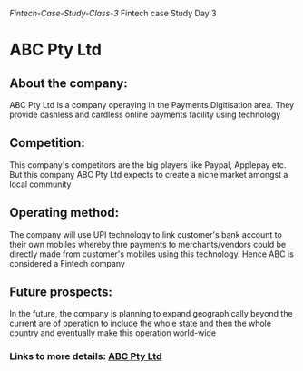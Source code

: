 *Fintech-Case-Study-Class-3*
Fintech case Study Day 3
# **ABC Pty Ltd**
## About the company:
ABC Pty Ltd is a company operaying in the Payments Digitisation area. They provide cashless and cardless online payments facility using technology
## Competition:
This company's competitors are the big players like Paypal, Applepay etc. But this company ABC Pty Ltd expects to create a niche market amongst a local community
## Operating method:
The company will use UPI technology to link customer's bank account to their own mobiles whereby thre payments to merchants/vendors could be directly made from customer's mobiles using this technology. Hence ABC is considered a Fintech company
## Future prospects: 
In the future, the company is planning to expand geographically beyond the current are of operation to include the whole state and then the whole country and eventually make this operation world-wide
### Links to more details: [ABC Pty Ltd](https://abc.com)
